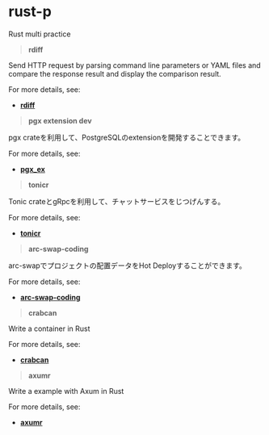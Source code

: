 # rust-p
Rust multi practice



> **rdiff**

Send HTTP request by parsing command line parameters or YAML files and compare the response result and display the comparison result. 



For more details, see:

- [**rdiff**](https://github.com/wangxinyang/rdiff)








> **pgx extension dev**

pgx crateを利用して、PostgreSQLのextensionを開発することできます。


For more details, see:

- [**pgx_ex**](https://github.com/wangxinyang/rust-p/tree/main/pgx_ex)







> **tonicr**

Tonic crateとgRpcを利用して、チャットサービスをじつげんする。


For more details, see:

- [**tonicr**](https://github.com/wangxinyang/rust-p/tree/main/tonicr)







> **arc-swap-coding**

arc-swapでプロジェクトの配置データをHot Deployすることができます。


For more details, see:

- [**arc-swap-coding**](https://github.com/wangxinyang/rust-p/tree/main/arc-swap-coding)





> **crabcan**

Write a container in Rust


For more details, see:

- [**crabcan**](https://github.com/wangxinyang/rust-p/tree/main/crabcan)





> **axumr**

Write a example with Axum in Rust


For more details, see:

- [**axumr**](https://github.com/wangxinyang/rust-p/tree/main/axumr)

